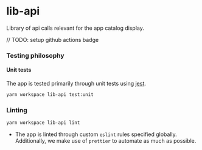# lib-api

Library of api calls relevant for the app catalog display.

// TODO: setup github actions badge

### Testing philosophy

#### Unit tests

The app is tested primarily through unit tests using [jest](https://jestjs.io/).

```sh
yarn workspace lib-api test:unit
```

### Linting

```sh
yarn workspace lib-api lint
```

- The app is linted through custom `eslint` rules specified globally. Additionally, we make use
  of `prettier` to automate as much as possible.
